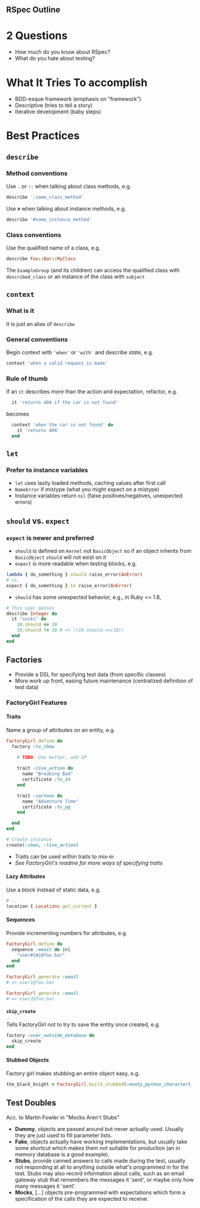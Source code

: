 RSpec Outline
-----------

# 2 Questions
 - How much do you know about RSpec?
 - What do you hate about testing?

# What It Tries To accomplish
 - BDD-esque framework (emphasis on "framework")
  - Descriptive (tries to tell a story)
 - Iterative development (baby steps)

# Best Practices
## `describe`
### Method conventions

Use `.` or `::` when talking about class methods, e.g.
```ruby
describe '.some_class_method'
```

Use `#` when talking about instance methods, e.g.
```ruby
describe '#some_instance_method'
```
### Class conventions
Use the qualified name of a class, e.g.
```ruby
describe Foo::Bar::MyClass
```
The `ExampleGroup` (and its children) can access the
qualified class with `described_class` or an instance
of the class with `subject`

## `context`
### What is it
It is just an alias of `describe`

### General conventions
Begin context with `'when'` or `'with'` and describe _state_, e.g.
```ruby
context 'when a valid request is made'
```
### Rule of thumb
If an `it` describes more than the action and expectation, refactor, e.g.
```ruby
  it 'returns 404 if the car is not found'
```
becomes
```ruby
  context 'when the car is not found' do
    it 'returns 404'
  end
```

## `let`
### Prefer to instance variables
 - `let` uses lazily loaded methods, caching values after first call
  - `NameError` if mistype (what you might expect on a mistype)
  - Instance variables return `nil` (false positives/negatives, unexpected errors)

## `should` vs. `expect`
### `expect` is newer and preferred 
 - `should` is defined on `Kernel` not `BasicObject` so if an object 
   inherits from `BasicObject` `should` will not exist on it
 - `expect` is more readable when testing blocks, e.g.
```ruby
lambda { do_something }.should raise_error(AnError)
# vs.
expect { do_something }.to raise_error(AnError)
```
 - `should` has some unexpected behavior, e.g., in Ruby <= 1.8,
```ruby
# This spec passes
describe Integer do
  it "sucks" do
    10.should == 10
    10.should != 10 # => !(10.should.==(10))
  end
end
```

## Factories
 - Provide a DSL for specifying test data (from specific classes)
 - More work up front, easing future maintenance (centralized definition of test data)

### FactoryGirl Features
#### Traits
Name a group of attributes on an entity, e.g.
```ruby
FactoryGirl.define do
  factory :tv_show

    # TODO: Use better, add SP
    
    trait :live_action do
      name "Breaking Bad"
      certificate :tv_14
    end

    trait :cartoon do
      name "Adventure Time"
      certificate :tv_pg
    end

  end
end

# Create instance
create(:show, :live_action)
```
 - Traits can be used within traits to mix-in
 - _See FactoryGirl's readme for more ways of specifying traits_

#### Lazy Attributes
Use a block instead of static data, e.g.
```ruby
# ...
location { Locations.get_current }
```

#### Sequences
Provide incrementing numbers for attributes, e.g.
```ruby
FactoryGirl.define do
  sequence :email do |n|
    "user#{n}@foo.bar"
  end
end

FactoryGirl.generate :email
# => user1@foo.bar

FactoryGirl.generate :email
# => user2@foo.bar
```

#### `skip_create`
Tells FactoryGirl not to try to save the entity once created, e.g.
```ruby
factory :user_outside_database do
  skip_create
end
```

#### Stubbed Objects
Factory girl makes stubbing an entire object easy, e.g.
```ruby
the_black_knight = FactoryGirl.build_stubbed(:monty_python_character)
```

## Test Doubles
Acc. to Martin Fowler in "Mocks Aren't Stubs"
 - **Dummy**, objects are passed around but never actually used. Usually they are just used to fill parameter lists.
 - **Fake**, objects actually have working implementations, but usually take some shortcut which makes them not suitable for production (an in memory database is a good example).
 - **Stubs**, provide canned answers to calls made during the test, usually not responding at all to anything outside what's programmed in for the test. Stubs may also record information about calls, such as an email gateway stub that remembers the messages it 'sent', or maybe only how many messages it 'sent'.
 - **Mocks**, [...] objects pre-programmed with expectations which form a specification of the calls they are expected to receive.
